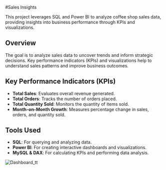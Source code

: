 #Sales Insights

This project leverages SQL and Power BI to analyze coffee shop sales data, providing insights into business performance through KPIs and visualizations.

## Overview
The goal is to analyze sales data to uncover trends and inform strategic decisions. Key performance indicators (KPIs) and visualizations help to understand sales patterns and improve business outcomes.

## Key Performance Indicators (KPIs)
* **Total Sales**: Evaluates overall revenue generated.
* **Total Orders**: Tracks the number of orders placed.
* **Total Quantity Sold**: Monitors the quantity of items sold.
* **Month-on-Month Growth**: Measures percentage change in sales, orders, and quantity sold.

## Tools Used
* **SQL**: For querying and analyzing data.
* **Power BI**: For creating interactive dashboards and visualizations.
* **MySQL & DAX**: For calculating KPIs and performing data analysis.

![Dashboard_tt](https://github.com/user-attachments/assets/4e21347d-546f-45f1-b624-326aa2ffd42b)

